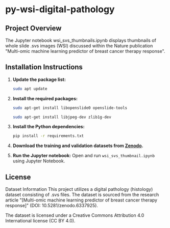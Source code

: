# py-wsi-digital-pathology

## Project Overview

The Jupyter notebook wsi_svs_thumbnails.ipynb displays thumbnails of whole slide .svs images (WSI) discussed within the Nature publication "Multi-omic machine learning predictor of breast cancer therapy response".

## Installation Instructions

1. **Update the package list:**
    ```bash
    sudo apt update
    ```

2. **Install the required packages:**
    ```bash
    sudo apt-get install libopenslide0 openslide-tools
    ```
    ```bash
    sudo apt-get install libjpeg-dev zlib1g-dev
    ```

3. **Install the Python dependencies:**
    ```bash
    pip install -r requirements.txt
    ```

4. **Download the training and validation datasets from 
   [Zenodo](https://zenodo.org/records/6337925).**

5. **Run the Jupyter notebook:**
    Open and run `wsi_svs_thumbnail.ipynb` using Jupyter Notebook.

## License

Dataset Information
This project utilizes a digital pathology (histology) dataset consisting of .svs files. The dataset is sourced from the research article "[Multi-omic machine learning predictor of breast cancer therapy response]" (DOI: 10.5281/zenodo.6337925).

The dataset is licensed under a Creative Commons Attribution 4.0 International license (CC BY 4.0).